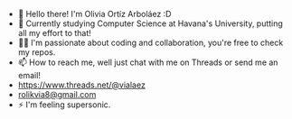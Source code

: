 - 👋 Hello there! I'm Olivia Ortíz Arboláez :D
- 🌱 Currently studying Computer Science at Havana's University, putting all my effort to that!
- 👥👾 I'm passionate about coding and collaboration, you're free to check my repos.
- 📫 How to reach me, well just chat with me on Threads or send me an email!
- https://www.threads.net/@vialaez
- rolikvia8@gmail.com
- ⚡ I'm feeling supersonic.
<!---
ViA8604/ViA8604 is a ✨ special ✨ repository because its `README.md` (this file) appears on your GitHub profile.
You can click the Preview link to take a look at your changes.
--->
